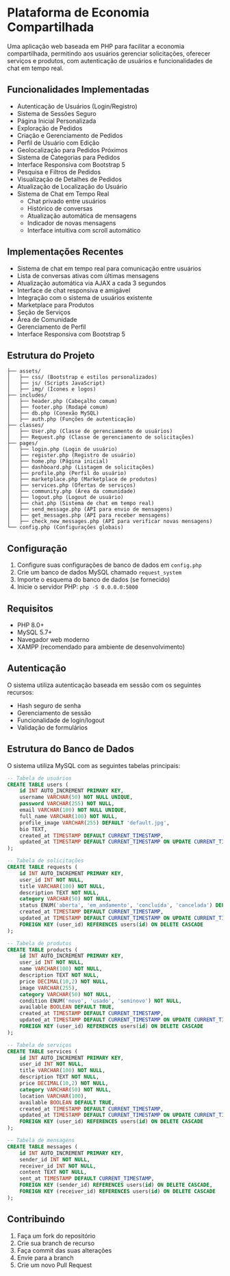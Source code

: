 
# Plataforma de Economia Compartilhada

Uma aplicação web baseada em PHP para facilitar a economia compartilhada, permitindo aos usuários gerenciar solicitações, oferecer serviços e produtos, com autenticação de usuários e funcionalidades de chat em tempo real.

## Funcionalidades Implementadas

- Autenticação de Usuários (Login/Registro)
- Sistema de Sessões Seguro
- Página Inicial Personalizada
- Exploração de Pedidos
- Criação e Gerenciamento de Pedidos
- Perfil de Usuário com Edição
- Geolocalização para Pedidos Próximos
- Sistema de Categorias para Pedidos
- Interface Responsiva com Bootstrap 5
- Pesquisa e Filtros de Pedidos
- Visualização de Detalhes de Pedidos
- Atualização de Localização do Usuário
- Sistema de Chat em Tempo Real
  - Chat privado entre usuários
  - Histórico de conversas
  - Atualização automática de mensagens
  - Indicador de novas mensagens
  - Interface intuitiva com scroll automático

## Implementações Recentes

- Sistema de chat em tempo real para comunicação entre usuários
- Lista de conversas ativas com últimas mensagens
- Atualização automática via AJAX a cada 3 segundos
- Interface de chat responsiva e amigável
- Integração com o sistema de usuários existente
- Marketplace para Produtos
- Seção de Serviços
- Área de Comunidade
- Gerenciamento de Perfil
- Interface Responsiva com Bootstrap 5

## Estrutura do Projeto

```
├── assets/  
│   ├── css/ (Bootstrap e estilos personalizados)
│   ├── js/ (Scripts JavaScript)
│   ├── img/ (Ícones e logos)
├── includes/  
│   ├── header.php (Cabeçalho comum)
│   ├── footer.php (Rodapé comum)
│   ├── db.php (Conexão MySQL)
│   ├── auth.php (Funções de autenticação)
├── classes/  
│   ├── User.php (Classe de gerenciamento de usuários)
│   ├── Request.php (Classe de gerenciamento de solicitações)
├── pages/  
│   ├── login.php (Login de usuário)
│   ├── register.php (Registro de usuário)
│   ├── home.php (Página inicial)
│   ├── dashboard.php (Listagem de solicitações)
│   ├── profile.php (Perfil do usuário)
│   ├── marketplace.php (Marketplace de produtos)
│   ├── services.php (Ofertas de serviços)
│   ├── community.php (Área da comunidade)
│   ├── logout.php (Logout de usuário)
│   ├── chat.php (Sistema de chat em tempo real)
│   ├── send_message.php (API para envio de mensagens)
│   ├── get_messages.php (API para receber mensagens)
│   ├── check_new_messages.php (API para verificar novas mensagens)
└── config.php (Configurações globais)
```

## Configuração

1. Configure suas configurações de banco de dados em `config.php`
2. Crie um banco de dados MySQL chamado `request_system`
3. Importe o esquema do banco de dados (se fornecido)
4. Inicie o servidor PHP: `php -S 0.0.0.0:5000`

## Requisitos

- PHP 8.0+
- MySQL 5.7+
- Navegador web moderno
- XAMPP (recomendado para ambiente de desenvolvimento)

## Autenticação

O sistema utiliza autenticação baseada em sessão com os seguintes recursos:
- Hash seguro de senha
- Gerenciamento de sessão
- Funcionalidade de login/logout
- Validação de formulários

## Estrutura do Banco de Dados

O sistema utiliza MySQL com as seguintes tabelas principais:

```sql
-- Tabela de usuários
CREATE TABLE users (
    id INT AUTO_INCREMENT PRIMARY KEY,
    username VARCHAR(50) NOT NULL UNIQUE,
    password VARCHAR(255) NOT NULL,
    email VARCHAR(100) NOT NULL UNIQUE,
    full_name VARCHAR(100) NOT NULL,
    profile_image VARCHAR(255) DEFAULT 'default.jpg',
    bio TEXT,
    created_at TIMESTAMP DEFAULT CURRENT_TIMESTAMP,
    updated_at TIMESTAMP DEFAULT CURRENT_TIMESTAMP ON UPDATE CURRENT_TIMESTAMP
);

-- Tabela de solicitações
CREATE TABLE requests (
    id INT AUTO_INCREMENT PRIMARY KEY,
    user_id INT NOT NULL,
    title VARCHAR(100) NOT NULL,
    description TEXT NOT NULL,
    category VARCHAR(50) NOT NULL,
    status ENUM('aberta', 'em_andamento', 'concluída', 'cancelada') DEFAULT 'aberta',
    created_at TIMESTAMP DEFAULT CURRENT_TIMESTAMP,
    updated_at TIMESTAMP DEFAULT CURRENT_TIMESTAMP ON UPDATE CURRENT_TIMESTAMP,
    FOREIGN KEY (user_id) REFERENCES users(id) ON DELETE CASCADE
);

-- Tabela de produtos
CREATE TABLE products (
    id INT AUTO_INCREMENT PRIMARY KEY,
    user_id INT NOT NULL,
    name VARCHAR(100) NOT NULL,
    description TEXT NOT NULL,
    price DECIMAL(10,2) NOT NULL,
    image VARCHAR(255),
    category VARCHAR(50) NOT NULL,
    condition ENUM('novo', 'usado', 'seminovo') NOT NULL,
    available BOOLEAN DEFAULT TRUE,
    created_at TIMESTAMP DEFAULT CURRENT_TIMESTAMP,
    updated_at TIMESTAMP DEFAULT CURRENT_TIMESTAMP ON UPDATE CURRENT_TIMESTAMP,
    FOREIGN KEY (user_id) REFERENCES users(id) ON DELETE CASCADE
);

-- Tabela de serviços
CREATE TABLE services (
    id INT AUTO_INCREMENT PRIMARY KEY,
    user_id INT NOT NULL,
    title VARCHAR(100) NOT NULL,
    description TEXT NOT NULL,
    price DECIMAL(10,2) NOT NULL,
    category VARCHAR(50) NOT NULL,
    location VARCHAR(100),
    available BOOLEAN DEFAULT TRUE,
    created_at TIMESTAMP DEFAULT CURRENT_TIMESTAMP,
    updated_at TIMESTAMP DEFAULT CURRENT_TIMESTAMP ON UPDATE CURRENT_TIMESTAMP,
    FOREIGN KEY (user_id) REFERENCES users(id) ON DELETE CASCADE
);

-- Tabela de mensagens
CREATE TABLE messages (
    id INT AUTO_INCREMENT PRIMARY KEY,
    sender_id INT NOT NULL,
    receiver_id INT NOT NULL,
    content TEXT NOT NULL,
    sent_at TIMESTAMP DEFAULT CURRENT_TIMESTAMP,
    FOREIGN KEY (sender_id) REFERENCES users(id) ON DELETE CASCADE,
    FOREIGN KEY (receiver_id) REFERENCES users(id) ON DELETE CASCADE
);
```

## Contribuindo

1. Faça um fork do repositório
2. Crie sua branch de recurso
3. Faça commit das suas alterações
4. Envie para a branch
5. Crie um novo Pull Request
